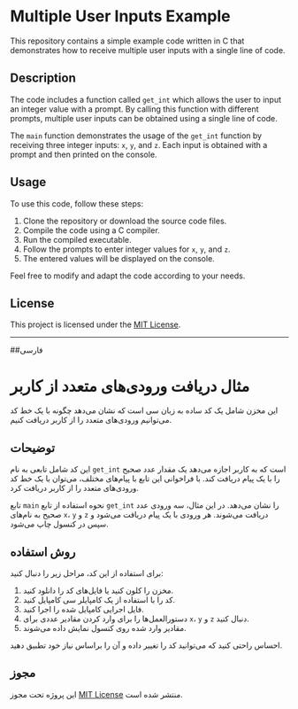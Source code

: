 # Multiple User Inputs Example

This repository contains a simple example code written in C that demonstrates how to receive multiple user inputs with a single line of code.

## Description

The code includes a function called `get_int` which allows the user to input an integer value with a prompt. By calling this function with different prompts, multiple user inputs can be obtained using a single line of code.

The `main` function demonstrates the usage of the `get_int` function by receiving three integer inputs: `x`, `y`, and `z`. Each input is obtained with a prompt and then printed on the console.

## Usage

To use this code, follow these steps:

1. Clone the repository or download the source code files.
2. Compile the code using a C compiler.
3. Run the compiled executable.
4. Follow the prompts to enter integer values for `x`, `y`, and `z`.
5. The entered values will be displayed on the console.

Feel free to modify and adapt the code according to your needs.

## License

This project is licensed under the [MIT License](LICENSE).


----------------
##فارسی
# مثال دریافت ورودی‌های متعدد از کاربر

این مخزن شامل یک کد ساده به زبان سی است که نشان می‌دهد چگونه با یک خط کد می‌توانیم ورودی‌های متعدد را از کاربر دریافت کنیم.

## توضیحات

این کد شامل تابعی به نام `get_int` است که به کاربر اجازه می‌دهد یک مقدار عدد صحیح را با یک پیام دریافت کند. با فراخوانی این تابع با پیام‌های مختلف، می‌توان با یک خط کد ورودی‌های متعدد را از کاربر دریافت کرد.

تابع `main` نحوه استفاده از تابع `get_int` را نشان می‌دهد. در این مثال، سه ورودی عدد صحیح به نام‌های `x`، `y` و `z` دریافت می‌شوند. هر ورودی با یک پیام دریافت می‌شود و سپس در کنسول چاپ می‌شود.

## روش استفاده

برای استفاده از این کد، مراحل زیر را دنبال کنید:

1. مخزن را کلون کنید یا فایل‌های کد را دانلود کنید.
2. کد را با استفاده از یک کامپایلر سی کامپایل کنید.
3. فایل اجرایی کامپایل شده را اجرا کنید.
4. دستورالعمل‌ها را برای وارد کردن مقادیر عددی برای `x`، `y` و `z` دنبال کنید.
5. مقادیر وارد شده روی کنسول نمایش داده می‌شوند.

احساس راحتی کنید که می‌توانید کد را تغییر داده و آن را براساس نیاز خود تطبیق دهید.

## مجوز

این پروژه تحت مجوز [MIT License](LICENSE) منتشر شده است.
